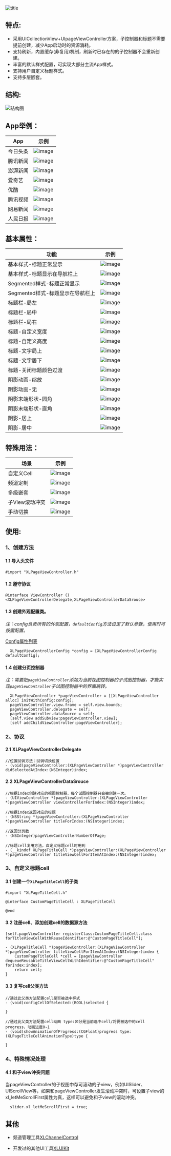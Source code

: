 ![title](https://github.com/mengxianliang/XLPageViewController/blob/master/Images/Image/title.png)

## 特点:

* 采用UICollectionView+UIpageViewController方案，子控制器和标题不需要提前创建，减少App启动时的资源消耗。
* 支持刷新，内置缓存(非复用)机制，刷新时已存在的的子控制器不会重新创建。
* 丰富的默认样式配置，可实现大部分主流App样式。
* 支持用户自定义标题样式。
* 支持多层嵌套。

## 结构:

![结构图](https://github.com/mengxianliang/XLPageViewController/blob/master/Images/Image/structure.png)

## App举例：

| App | 示例 | 
| ---- | ---- | 
|今日头条|![image](https://github.com/mengxianliang/XLPageViewController/blob/master/Images/Gif/1-1.gif)|
|腾讯新闻|![image](https://github.com/mengxianliang/XLPageViewController/blob/master/Images/Gif/1-2.gif)|
|澎湃新闻|![image](https://github.com/mengxianliang/XLPageViewController/blob/master/Images/Gif/1-3.gif)|
|爱奇艺|![image](https://github.com/mengxianliang/XLPageViewController/blob/master/Images/Gif/1-4.gif)|
|优酷|![image](https://github.com/mengxianliang/XLPageViewController/blob/master/Images/Gif/1-5.gif)|
|腾讯视频|![image](https://github.com/mengxianliang/XLPageViewController/blob/master/Images/Gif/1-6.gif)|
|网易新闻|![image](https://github.com/mengxianliang/XLPageViewController/blob/master/Images/Gif/1-7.gif)|
|人民日报|![image](https://github.com/mengxianliang/XLPageViewController/blob/master/Images/Gif/1-8.gif)|

## 基本属性：

| 功能 | 示例 | 
| ---- | ---- | 
|基本样式-标题正常显示|![image](https://github.com/mengxianliang/XLPageViewController/blob/master/Images/Gif/2-1.gif)|
|基本样式-标题显示在导航栏上|![image](https://github.com/mengxianliang/XLPageViewController/blob/master/Images/Gif/2-2.gif)|
|Segmented样式-标题正常显示|![image](https://github.com/mengxianliang/XLPageViewController/blob/master/Images/Gif/2-3.gif)|
|Segmented样式-标题显示在导航栏上|![image](https://github.com/mengxianliang/XLPageViewController/blob/master/Images/Gif/2-4.gif)|
|标题栏-局左|![image](https://github.com/mengxianliang/XLPageViewController/blob/master/Images/Gif/2-5.gif)|
|标题栏-局中|![image](https://github.com/mengxianliang/XLPageViewController/blob/master/Images/Gif/2-6.gif)|
|标题栏-局右|![image](https://github.com/mengxianliang/XLPageViewController/blob/master/Images/Gif/2-7.gif)|
|标题-自定义宽度|![image](https://github.com/mengxianliang/XLPageViewController/blob/master/Images/Gif/2-8.gif)|
|标题-自定义高度|![image](https://github.com/mengxianliang/XLPageViewController/blob/master/Images/Gif/2-9.gif)|
|标题-文字局上|![image](https://github.com/mengxianliang/XLPageViewController/blob/master/Images/Gif/2-10.gif)|
|标题-文字居下|![image](https://github.com/mengxianliang/XLPageViewController/blob/master/Images/Gif/2-11.gif)|
|标题-关闭标题颜色过渡|![image](https://github.com/mengxianliang/XLPageViewController/blob/master/Images/Gif/2-12.gif)|
|阴影动画-缩放|![image](https://github.com/mengxianliang/XLPageViewController/blob/master/Images/Gif/2-13.gif)|
|阴影动画-无|![image](https://github.com/mengxianliang/XLPageViewController/blob/master/Images/Gif/2-14.gif)|
|阴影末端形状-圆角|![image](https://github.com/mengxianliang/XLPageViewController/blob/master/Images/Gif/2-15.gif)|
|阴影末端形状-直角|![image](https://github.com/mengxianliang/XLPageViewController/blob/master/Images/Gif/2-16.gif)|
|阴影-居上|![image](https://github.com/mengxianliang/XLPageViewController/blob/master/Images/Gif/2-17.gif)|
|阴影-居中|![image](https://github.com/mengxianliang/XLPageViewController/blob/master/Images/Gif/2-18.gif)|


## 特殊用法：

| 场景 | 示例 | 
| ---- | ---- | 
|自定义Cell|![image](https://github.com/mengxianliang/XLPageViewController/blob/master/Images/Gif/3-1.gif)|
|频道定制|![image](https://github.com/mengxianliang/XLPageViewController/blob/master/Images/Gif/3-2.gif)|
|多级嵌套|![image](https://github.com/mengxianliang/XLPageViewController/blob/master/Images/Gif/3-3.gif)|
|子View滚动冲突|![image](https://github.com/mengxianliang/XLPageViewController/blob/master/Images/Gif/3-4.gif)|
|手动切换|![image](https://github.com/mengxianliang/XLPageViewController/blob/master/Images/Gif/3-5.gif)|

## 使用:

### 1、创建方法

#### 1.1 导入头文件

```objc
#import "XLPageViewController.h"
```

#### 1.2 遵守协议

```objc
@interface ViewController ()<XLPageViewControllerDelegate,XLPageViewControllerDataSrouce>
```


#### 1.3 创建外观配置类。

*注：config负责所有的外观配置，```defaultConfig```方法设定了默认参数，使用时可按需配置。* 

[Config属性列表](https://github.com/mengxianliang/XLPageViewController/blob/master/ConfigPropertyList.md)

```objc
  XLPageViewControllerConfig *config = [XLPageViewControllerConfig defaultConfig];
```

#### 1.4 创建分页控制器

*注：需要把```pageViewController```添加为当前视图控制器的子试图控制器，才能实现```pageViewController```子试图控制器中的界面跳转。*
  
```objc
  XLPageViewController *pageViewController = [[XLPageViewController alloc] initWithConfig:config];
  pageViewController.view.frame = self.view.bounds;
  pageViewController.delegate = self;
  pageViewController.dataSource = self;
  [self.view addSubview:pageViewController.view];
  [self addChildViewController:pageViewController];
```

### 2、协议

#### 2.1 XLPageViewControllerDelegate

```objc
//位置回调方法：回调切换位置
- (void)pageViewController:(XLPageViewController *)pageViewController didSelectedAtIndex:(NSInteger)index;
```

#### 2.2 XLPageViewControllerDataSrouce

```objc
//根据index创建对应的视图控制器，每个试图控制器只会被创建一次。
- (UIViewController *)pageViewController:(XLPageViewController *)pageViewController viewControllerForIndex:(NSInteger)index;
```

```objc
//根据index返回对应的标题
- (NSString *)pageViewController:(XLPageViewController *)pageViewController titleForIndex:(NSInteger)index;
```

```objc
//返回分页数
- (NSInteger)pageViewControllerNumberOfPage;
```

```objc
//标题cell复用方法，自定义标题cell时用到
- (__kindof XLPageTitleCell *)pageViewController:(XLPageViewController *)pageViewController titleViewCellForItemAtIndex:(NSInteger)index;
```

### 3、自定义标题cell

#### 3.1 创建一个```XLPageTitleCell```的子类

```objc
#import "XLPageTitleCell.h"

@interface CustomPageTitleCell : XLPageTitleCell

@end
```

#### 3.2 注册cell、添加创建cell的数据源方法

```objc
[self.pageViewController registerClass:CustomPageTitleCell.class forTitleViewCellWithReuseIdentifier:@"CustomPageTitleCell"];
```

```objc
- (XLPageTitleCell *)pageViewController:(XLPageViewController *)pageViewController titleViewCellForItemAtIndex:(NSInteger)index {
    CustomPageTitleCell *cell = [pageViewController dequeueReusableTitleViewCellWithIdentifier:@"CustomPageTitleCell" forIndex:index];
    return cell;
}
```

#### 3.3 复写cell父类方法

```objc
//通过此父类方法配置cell是否被选中样式
- (void)configCellOfSelected:(BOOL)selected {

}

//通过此父类方法配置cell动画 type:区分是当前选中cell/将要被选中的cell progress，动画进度0~1
- (void)showAnimationOfProgress:(CGFloat)progress type:(XLPageTitleCellAnimationType)type {
    
}

```

### 4、特殊情况处理

#### 4.1 和子view冲突问题

当pageViewController的子视图中存可滚动的子view，例如UISlider、UIScrollView等，如果和pageViewController发生滚动冲突时，可设置子view的   xl_letMeScrollFirst属性为真，这样可以避免和子view的滚动冲突。

```objc
  slider.xl_letMeScrollFirst = true;
```

## 其他

* 频道管理工具[XLChannelControl](https://github.com/mengxianliang/XLChannelControl)

* 开发过的其他UI工具[XLUIKit](https://github.com/mengxianliang/XLUIKit)
